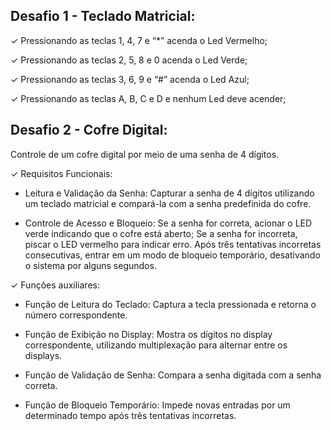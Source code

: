 ## Desafio 1 - Teclado Matricial:
  ✓ Pressionando as teclas 1, 4, 7 e “*” acenda o Led Vermelho;
  
  ✓ Pressionando as teclas 2, 5, 8 e 0 acenda o Led Verde;
  
  ✓ Pressionando as teclas 3, 6, 9 e “#” acenda o Led Azul;
  
  ✓ Pressionando as teclas A, B, C e D e nenhum Led deve acender;

## Desafio 2 - Cofre Digital:
Controle de um cofre digital por meio de uma senha de 4 dígitos. 

✓ Requisitos Funcionais:
- Leitura e Validação da Senha: Capturar a senha de 4 dígitos utilizando um teclado matricial e compará-la com a senha predefinida do cofre.

- Controle de Acesso e Bloqueio: Se a senha for correta, acionar o LED verde indicando que o cofre está aberto; Se a senha for incorreta, piscar o LED vermelho para indicar erro. Após três tentativas incorretas consecutivas,
entrar em um modo de bloqueio temporário, desativando o sistema por alguns segundos.

✓ Funções auxiliares: 
- Função de Leitura do Teclado: Captura a tecla pressionada e retorna o número correspondente.

- Função de Exibição no Display: Mostra os dígitos no display correspondente, utilizando multiplexação para alternar entre os displays.

- Função de Validação de Senha: Compara a senha digitada com a senha correta.

- Função de Bloqueio Temporário: Impede novas entradas por um determinado tempo após três tentativas incorretas.
